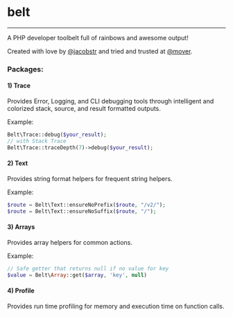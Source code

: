 # belt
---

A PHP developer toolbelt full of rainbows and awesome output!

Created with love by [@jacobstr](https://github.com/jacobstr) and tried and trusted at [@mover](https://github.com/mover-io).

### Packages:

#### 1) Trace

Provides Error, Logging, and CLI debugging tools through intelligent and colorized stack, source, and result formatted outputs.

Example:

```php
Belt\Trace::debug($your_result);
// with Stack Trace
Belt\Trace::traceDepth(7)->debug($your_result);
```

#### 2) Text

Provides string format helpers for frequent string helpers.

Example:

```php
$route = Belt\Text::ensureNoPrefix($route, "/v2/");
$route = Belt\Text::ensureNoSuffix($route, "/");
```

#### 3) Arrays

Provides array helpers for common actions.

Example:

```php
// Safe getter that returns null if no value for key
$value = Belt\Array::get($array, 'key', null)
```

#### 4) Profile

Provides run time profiling for memory and execution time on function calls.

